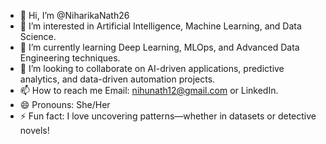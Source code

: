 - 👋 Hi, I’m @NiharikaNath26
- 👀 I’m interested in Artificial Intelligence, Machine Learning, and Data Science.
- 🌱 I’m currently learning Deep Learning, MLOps, and Advanced Data Engineering techniques.
- 💞️ I’m looking to collaborate on AI-driven applications, predictive analytics, and data-driven automation projects.
- 📫 How to reach me  Email: nihunath12@gmail.com or LinkedIn.
- 😄 Pronouns: She/Her
- ⚡ Fun fact: I love uncovering patterns—whether in datasets or detective novels! 

<!---
NiharikaNath26/NiharikaNath26 is a ✨ special ✨ repository because its `README.md` (this file) appears on your GitHub profile.
You can click the Preview link to take a look at your changes.
--->
